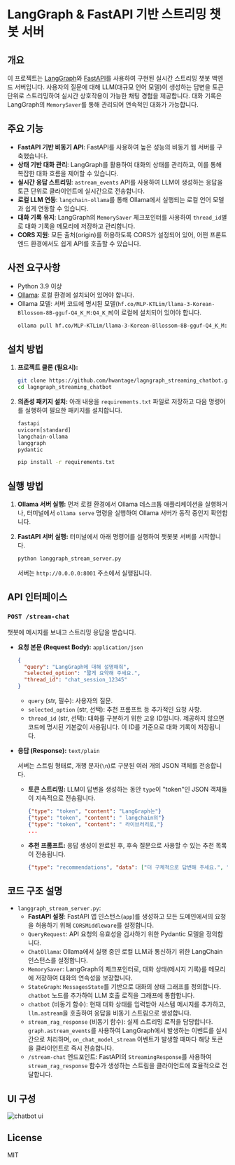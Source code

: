 # LangGraph & FastAPI 기반 스트리밍 챗봇 서버

## 개요

이 프로젝트는 [LangGraph](https://python.langchain.com/docs/langgraph)와 [FastAPI](https://fastapi.tiangolo.com/)를 사용하여 구현된 실시간 스트리밍 챗봇 백엔드 서버입니다. 사용자의 질문에 대해 LLM(대규모 언어 모델)이 생성하는 답변을 토큰 단위로 스트리밍하여 실시간 상호작용이 가능한 채팅 경험을 제공합니다. 대화 기록은 LangGraph의 `MemorySaver`를 통해 관리되어 연속적인 대화가 가능합니다.

## 주요 기능

- **FastAPI 기반 비동기 API**: FastAPI를 사용하여 높은 성능의 비동기 웹 서버를 구축했습니다.
- **상태 기반 대화 관리**: LangGraph를 활용하여 대화의 상태를 관리하고, 이를 통해 복잡한 대화 흐름을 제어할 수 있습니다.
- **실시간 응답 스트리밍**: `astream_events` API를 사용하여 LLM이 생성하는 응답을 토큰 단위로 클라이언트에 실시간으로 전송합니다.
- **로컬 LLM 연동**: `langchain-ollama`를 통해 Ollama에서 실행되는 로컬 언어 모델과 쉽게 연동할 수 있습니다.
- **대화 기록 유지**: LangGraph의 `MemorySaver` 체크포인터를 사용하여 `thread_id`별로 대화 기록을 메모리에 저장하고 관리합니다.
- **CORS 지원**: 모든 출처(origin)를 허용하도록 CORS가 설정되어 있어, 어떤 프론트엔드 환경에서도 쉽게 API를 호출할 수 있습니다.

## 사전 요구사항

- Python 3.9 이상
- [Ollama](https://ollama.com/): 로컬 환경에 설치되어 있어야 합니다.
- Ollama 모델: 서버 코드에 명시된 모델(`hf.co/MLP-KTLim/llama-3-Korean-Bllossom-8B-gguf-Q4_K_M:Q4_K_M`)이 로컬에 설치되어 있어야 합니다.
  ```bash
  ollama pull hf.co/MLP-KTLim/llama-3-Korean-Bllossom-8B-gguf-Q4_K_M:Q4_K_M
  ```

## 설치 방법

1.  **프로젝트 클론 (필요시):**
    ```bash
    git clone https://github.com/hwantage/lagngraph_streaming_chatbot.git
    cd lagngraph_streaming_chatbot
    ```

2.  **의존성 패키지 설치:**
    아래 내용을 `requirements.txt` 파일로 저장하고 다음 명령어를 실행하여 필요한 패키지를 설치합니다.
    ```txt
    fastapi
    uvicorn[standard]
    langchain-ollama
    langgraph
    pydantic
    ```
    ```bash
    pip install -r requirements.txt
    ```

## 실행 방법

1.  **Ollama 서버 실행:**
    먼저 로컬 환경에서 Ollama 데스크톱 애플리케이션을 실행하거나, 터미널에서 `ollama serve` 명령을 실행하여 Ollama 서버가 동작 중인지 확인합니다.

2.  **FastAPI 서버 실행:**
    터미널에서 아래 명령어를 실행하여 챗봇봇 서버를 시작합니다.
    ```bash
    python langgraph_stream_server.py
    ```
    서버는 `http://0.0.0.0:8001` 주소에서 실행됩니다.

## API 인터페이스

### `POST /stream-chat`

챗봇에 메시지를 보내고 스트리밍 응답을 받습니다.

-   **요청 본문 (Request Body):** `application/json`

    ```json
    {
      "query": "LangGraph에 대해 설명해줘",
      "selected_option": "짧게 요약해 주세요.",
      "thread_id": "chat_session_12345"
    }
    ```

    -   `query` (str, 필수): 사용자의 질문.
    -   `selected_option` (str, 선택): 추천 프롬프트 등 추가적인 요청 사항.
    -   `thread_id` (str, 선택): 대화를 구분하기 위한 고유 ID입니다. 제공하지 않으면 코드에 명시된 기본값이 사용됩니다. 이 ID를 기준으로 대화 기록이 저장됩니다.

-   **응답 (Response):** `text/plain`

    서버는 스트림 형태로, 개행 문자(`\n`)로 구분된 여러 개의 JSON 객체를 전송합니다.

    -   **토큰 스트리밍:**
        LLM이 답변을 생성하는 동안 `type`이 "token"인 JSON 객체들이 지속적으로 전송됩니다.
        ```json
        {"type": "token", "content": "LangGraph는"}
        {"type": "token", "content": " langchain의"}
        {"type": "token", "content": " 라이브러리로,"}
        ...
        ```

    -   **추천 프롬프트:**
        응답 생성이 완료된 후, 후속 질문으로 사용할 수 있는 추천 목록이 전송됩니다.
        ```json
        {"type": "recommendations", "data": ["더 구체적으로 답변해 주세요.", "다른 의견도 듣고 싶어요.", "짧게 요약해 주세요."]}
        ```

## 코드 구조 설명

-   `langgraph_stream_server.py`:
    -   **FastAPI 설정**: FastAPI 앱 인스턴스(`app`)를 생성하고 모든 도메인에서의 요청을 허용하기 위해 `CORSMiddleware`를 설정합니다.
    -   `QueryRequest`: API 요청의 유효성을 검사하기 위한 Pydantic 모델을 정의합니다.
    -   `ChatOllama`: Ollama에서 실행 중인 로컬 LLM과 통신하기 위한 LangChain 인스턴스를 설정합니다.
    -   `MemorySaver`: LangGraph의 체크포인터로, 대화 상태(메시지 기록)를 메모리에 저장하여 대화의 연속성을 보장합니다.
    -   `StateGraph`: `MessagesState`를 기반으로 대화의 상태 그래프를 정의합니다. `chatbot` 노드를 추가하여 LLM 호출 로직을 그래프에 통합합니다.
    -   `chatbot` (비동기 함수): 현재 대화 상태를 입력받아 시스템 메시지를 추가하고, `llm.astream`을 호출하여 응답을 비동기 스트림으로 생성합니다.
    -   `stream_rag_response` (비동기 함수): 실제 스트리밍 로직을 담당합니다. `graph.astream_events`를 사용하여 LangGraph에서 발생하는 이벤트를 실시간으로 처리하며, `on_chat_model_stream` 이벤트가 발생할 때마다 해당 토큰을 클라이언트로 즉시 전송합니다.
    -   `/stream-chat` 엔드포인트: FastAPI의 `StreamingResponse`를 사용하여 `stream_rag_response` 함수가 생성하는 스트림을 클라이언트에 효율적으로 전달합니다.

## UI 구성
![chatbot ui](https://github.com/user-attachments/assets/2ea09c2f-1974-45dd-b79b-493102dc72b9)

## License

MIT
